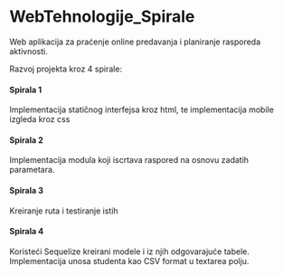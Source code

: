 # WebTehnologije_Spirale

Web aplikacija za praćenje online predavanja i planiranje rasporeda aktivnosti.  

Razvoj projekta kroz 4 spirale:

#### Spirala 1
Implementacija statičnog interfejsa kroz html, te implementacija mobile izgleda kroz css
#### Spirala 2
Implementacija modula koji iscrtava raspored na osnovu zadatih parametara.
#### Spirala 3
Kreiranje ruta i testiranje istih
#### Spirala 4
Koristeći Sequelize kreirani modele i iz njih odgovarajuće tabele.  
Implementacija unosa studenta kao CSV format u textarea polju.
